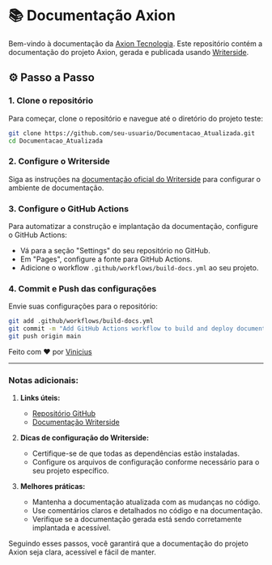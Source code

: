 # 📚 Documentação Axion

Bem-vindo à documentação da [Axion Tecnologia](https://viniciuscm09.github.io/Documentacao_Atualizada). Este repositório contém a documentação do projeto Axion, gerada e publicada usando [Writerside](https://www.jetbrains.com/writerside/).

## ⚙️ Passo a Passo

### 1. Clone o repositório
Para começar, clone o repositório e navegue até o diretório do projeto teste:

```bash
git clone https://github.com/seu-usuario/Documentacao_Atualizada.git
cd Documentacao_Atualizada
```

### 2. Configure o Writerside
Siga as instruções na [documentação oficial do Writerside](https://www.jetbrains.com/help/writerside/) para configurar o ambiente de documentação.

### 3. Configure o GitHub Actions
Para automatizar a construção e implantação da documentação, configure o GitHub Actions:

- Vá para a seção "Settings" do seu repositório no GitHub.
- Em "Pages", configure a fonte para GitHub Actions.
- Adicione o workflow `.github/workflows/build-docs.yml` ao seu projeto.

### 4. Commit e Push das configurações
Envie suas configurações para o repositório:

```bash
git add .github/workflows/build-docs.yml
git commit -m "Add GitHub Actions workflow to build and deploy documentation"
git push origin main
```

Feito com ❤️ por [Vinicius](https://github.com/viniciuscm09)

---

### Notas adicionais:

1. **Links úteis:**
   - [Repositório GitHub](https://github.com/viniciuscm09/Documentacao_Atualizada)
   - [Documentação Writerside](https://www.jetbrains.com/help/writerside/)

2. **Dicas de configuração do Writerside:**
   - Certifique-se de que todas as dependências estão instaladas.
   - Configure os arquivos de configuração conforme necessário para o seu projeto específico.

3. **Melhores práticas:**
   - Mantenha a documentação atualizada com as mudanças no código.
   - Use comentários claros e detalhados no código e na documentação.
   - Verifique se a documentação gerada está sendo corretamente implantada e acessível.

Seguindo esses passos, você garantirá que a documentação do projeto Axion seja clara, acessível e fácil de manter.
